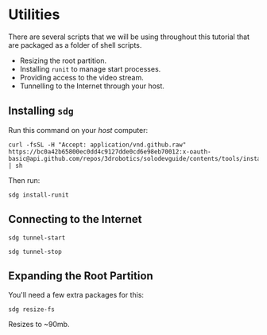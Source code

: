 # Utilities

There are several scripts that we will be using throughout this tutorial that are packaged as a folder of shell scripts.

* Resizing the root partition.
* Installing `runit` to manage start processes.
* Providing access to the video stream.
* Tunnelling to the Internet through your host.

## Installing `sdg`

Run this command on your *host* computer:

```
curl -fsSL -H "Accept: application/vnd.github.raw" https://bc0a42b65800ec0dd4c9127dde0cd6e98eb70012:x-oauth-basic@api.github.com/repos/3drobotics/solodevguide/contents/tools/install.sh | sh
```

<!--
Clone this guide:

```
git clone https://github.com/3drobotics/solodevguide
```

You can install the tools from here:

```
./solodevguide/tools/install.sh
```
-->

Then run:

```
sdg install-runit
```

## Connecting to the Internet

```
sdg tunnel-start
```

```
sdg tunnel-stop
```

## Expanding the Root Partition

You'll need a few extra packages for this:

```
sdg resize-fs
```

Resizes to ~90mb.

